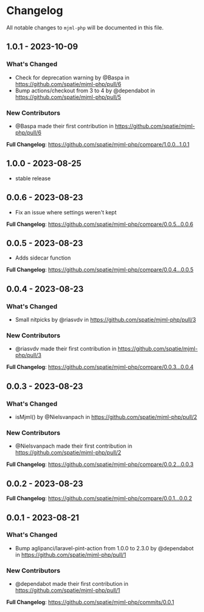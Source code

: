 # Changelog

All notable changes to `mjml-php` will be documented in this file.

## 1.0.1 - 2023-10-09

### What's Changed

- Check for deprecation warning by @Baspa in https://github.com/spatie/mjml-php/pull/6
- Bump actions/checkout from 3 to 4 by @dependabot in https://github.com/spatie/mjml-php/pull/5

### New Contributors

- @Baspa made their first contribution in https://github.com/spatie/mjml-php/pull/6

**Full Changelog**: https://github.com/spatie/mjml-php/compare/1.0.0...1.0.1

## 1.0.0 - 2023-08-25

- stable release

## 0.0.6 - 2023-08-23

- Fix an issue where settings weren't kept

**Full Changelog**: https://github.com/spatie/mjml-php/compare/0.0.5...0.0.6

## 0.0.5 - 2023-08-23

- Adds sidecar function

**Full Changelog**: https://github.com/spatie/mjml-php/compare/0.0.4...0.0.5

## 0.0.4 - 2023-08-23

### What's Changed

- Small nitpicks by @riasvdv in https://github.com/spatie/mjml-php/pull/3

### New Contributors

- @riasvdv made their first contribution in https://github.com/spatie/mjml-php/pull/3

**Full Changelog**: https://github.com/spatie/mjml-php/compare/0.0.3...0.0.4

## 0.0.3 - 2023-08-23

### What's Changed

- isMjml() by @Nielsvanpach in https://github.com/spatie/mjml-php/pull/2

### New Contributors

- @Nielsvanpach made their first contribution in https://github.com/spatie/mjml-php/pull/2

**Full Changelog**: https://github.com/spatie/mjml-php/compare/0.0.2...0.0.3

## 0.0.2 - 2023-08-23

**Full Changelog**: https://github.com/spatie/mjml-php/compare/0.0.1...0.0.2

## 0.0.1 - 2023-08-21

### What's Changed

- Bump aglipanci/laravel-pint-action from 1.0.0 to 2.3.0 by @dependabot in https://github.com/spatie/mjml-php/pull/1

### New Contributors

- @dependabot made their first contribution in https://github.com/spatie/mjml-php/pull/1

**Full Changelog**: https://github.com/spatie/mjml-php/commits/0.0.1
